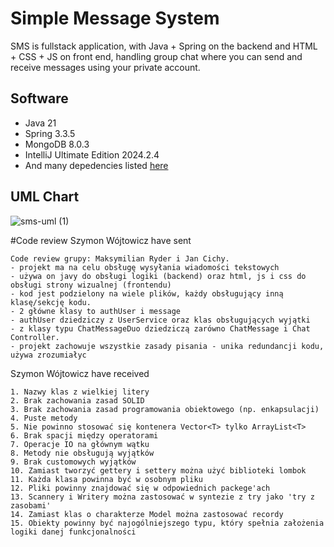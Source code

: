 # Simple Message System
SMS is fullstack application, with Java + Spring on the backend and HTML + CSS + JS on front end, handling group chat where you can send and receive messages using your private account.

## Software
- Java 21
- Spring 3.3.5
- MongoDB 8.0.3
- IntelliJ Ultimate Edition 2024.2.4
- And many depedencies listed [here](build.gradle)

## UML Chart
![sms-uml (1)](https://github.com/user-attachments/assets/10fdd3d0-0c0c-411f-a275-4a26c3428028)

#Code review
Szymon Wójtowicz have sent
```
Code review grupy: Maksymilian Ryder i Jan Cichy.
- projekt ma na celu obsługę wysyłania wiadomości tekstowych
- używa on javy do obsługi logiki (backend) oraz html, js i css do obsługi strony wizualnej (frontendu)
- kod jest podzielony na wiele plików, każdy obsługujący inną klasę/sekcję kodu.
- 2 główne klasy to authUser i message
- authUser dziedziczy z UserService oraz klas obsługujących wyjątki
- z klasy typu ChatMessageDuo dziedziczą zarówno ChatMessage i Chat Controller.
- projekt zachowuje wszystkie zasady pisania - unika redundancji kodu, używa zrozumiałyc
```

Szymon Wójtowicz have received
```
1. Nazwy klas z wielkiej litery
2. Brak zachowania zasad SOLID
3. Brak zachowania zasad programowania obiektowego (np. enkapsulacji)
4. Puste metody
5. Nie powinno stosować się kontenera Vector<T> tylko ArrayList<T>
6. Brak spacji między operatorami
7. Operacje IO na głównym wątku
8. Metody nie obsługują wyjątków
9. Brak customowych wyjątków
10. Zamiast tworzyć gettery i settery można użyć biblioteki lombok
11. Każda klasa powinna być w osobnym pliku
12. Pliki powinny znajdować się w odpowiednich packege'ach
13. Scannery i Writery można zastosować w syntezie z try jako 'try z zasobami'
14. Zamiast klas o charakterze Model można zastosować recordy
15. Obiekty powinny być najogólniejszego typu, który spełnia założenia logiki danej funkcjonalności
```
